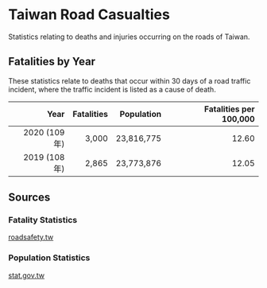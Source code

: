 # Taiwan Road Casualties

Statistics relating to deaths and injuries occurring on the roads of Taiwan.

## Fatalities by Year

These statistics relate to deaths that occur within 30 days of a road traffic incident, where the traffic incident is listed as a cause of death.

| Year | Fatalities | Population | Fatalities per 100,000 |
| --: | --: | --: | --: |
| 2020 (109年) | 3,000 | 23,816,775 | 12.60 |
| 2019 (108年) | 2,865 | 23,773,876 | 12.05 |

## Sources

### Fatality Statistics

[roadsafety.tw](https://roadsafety.tw/motcgisDashboard/Dashboard/Custom?type=30%E6%97%A5%E6%AD%BB%E4%BA%A1%E4%BA%BA%E6%95%B8)

### Population Statistics

[stat.gov.tw](https://eng.stat.gov.tw/point.asp?index=9)
